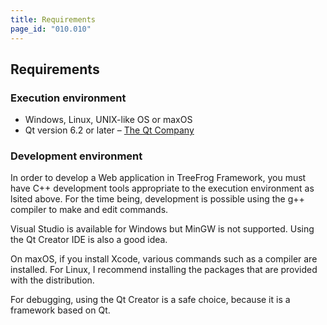 ```yaml
---
title: Requirements
page_id: "010.010"
---
```


## Requirements

### Execution environment

* Windows, Linux, UNIX-like OS or maxOS
* Qt version 6.2 or later – [The Qt Company](https://www.qt.io/)

### Development environment

In order to develop a Web application in TreeFrog Framework, you must have C++ development tools appropriate to the execution environment as lsited above. For the time being, development is possible using the g++ compiler to make and edit commands.

Visual Studio is available for Windows but MinGW is not supported. Using the Qt Creator IDE is also a good idea.

On maxOS, if you install Xcode, various commands such as a compiler are installed. For Linux, I recommend installing the packages that are provided with the distribution.

For debugging, using the Qt Creator is a safe choice, because it is a framework based on Qt.
